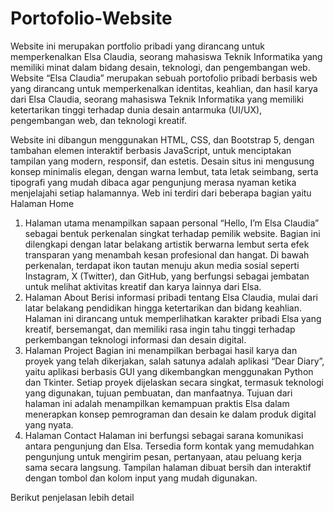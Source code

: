 # Portofolio-Website
Website ini merupakan portfolio pribadi yang dirancang untuk memperkenalkan Elsa Claudia, seorang mahasiswa Teknik Informatika yang memiliki minat dalam bidang desain, teknologi, dan pengembangan web.
Website “Elsa Claudia” merupakan sebuah portofolio pribadi berbasis web yang dirancang untuk memperkenalkan identitas, keahlian, dan hasil karya dari Elsa Claudia, seorang mahasiswa Teknik Informatika yang memiliki ketertarikan tinggi terhadap dunia desain antarmuka (UI/UX), pengembangan web, dan teknologi kreatif.

Website ini dibangun menggunakan HTML, CSS, dan Bootstrap 5, dengan tambahan elemen interaktif berbasis JavaScript, untuk menciptakan tampilan yang modern, responsif, dan estetis. Desain situs ini mengusung konsep minimalis elegan, dengan warna lembut, tata letak seimbang, serta tipografi yang mudah dibaca agar pengunjung merasa nyaman ketika menjelajahi setiap halamannya. Web ini terdiri dari beberapa bagian yaitu
Halaman Home

1. Halaman utama menampilkan sapaan personal “Hello, I’m Elsa Claudia” sebagai bentuk perkenalan singkat terhadap pemilik website.
    Bagian ini dilengkapi dengan latar belakang artistik berwarna lembut serta efek transparan yang menambah kesan profesional dan hangat.
    Di bawah perkenalan, terdapat ikon tautan menuju akun media sosial seperti Instagram, X (Twitter), dan GitHub, yang berfungsi sebagai jembatan untuk melihat aktivitas kreatif dan karya lainnya dari Elsa.
2. Halaman About
    Berisi informasi pribadi tentang Elsa Claudia, mulai dari latar belakang pendidikan hingga ketertarikan dan bidang keahlian.
    Halaman ini dirancang untuk memperlihatkan karakter pribadi Elsa yang kreatif, bersemangat, dan memiliki rasa ingin tahu tinggi terhadap perkembangan teknologi informasi dan desain digital.
3. Halaman Project
    Bagian ini menampilkan berbagai hasil karya dan proyek yang telah dikerjakan, salah satunya adalah aplikasi “Dear Diary”, yaitu aplikasi berbasis GUI yang dikembangkan menggunakan Python dan Tkinter.
    Setiap proyek dijelaskan secara singkat, termasuk teknologi yang digunakan, tujuan pembuatan, dan manfaatnya.
    Tujuan dari halaman ini adalah menampilkan kemampuan praktis Elsa dalam menerapkan konsep pemrograman dan desain ke dalam produk digital yang nyata.
4. Halaman Contact
    Halaman ini berfungsi sebagai sarana komunikasi antara pengunjung dan Elsa.
    Tersedia form kontak yang memudahkan pengunjung untuk mengirim pesan, pertanyaan, atau peluang kerja sama secara langsung.
    Tampilan halaman dibuat bersih dan interaktif dengan tombol dan kolom input yang mudah digunakan.
   
Berikut penjelasan lebih detail
